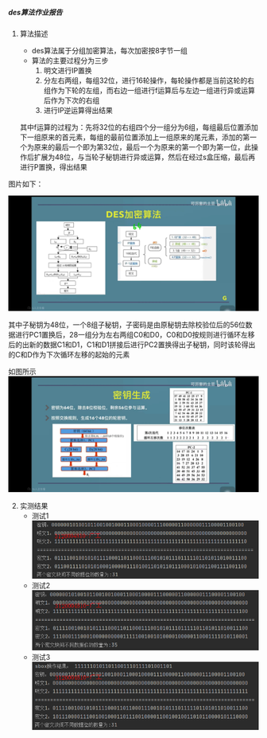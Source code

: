 ##### des算法作业报告
1. 算法描述  
   - des算法属于分组加密算法，每次加密按8字节一组
   - 算法的主要过程分为三步
     1. 明文进行IP置换
     2. 分左右两组，每组32位，进行16轮操作，每轮操作都是当前这轮的右组作为下轮的左组，而右边一组进行f运算后与左边一组进行异或运算后作为下次的右组
     3. 进行IP逆运算得出结果

   
   其中f运算的过程为：先将32位的右组四个分一组分为6组，每组最后位置添加下一组原来的首元素，每组的最前位置添加上一组原来的尾元素，添加的第一个为原来的最后一个即为第32位，最后一个为原来的第一个即为第一位，此操作后扩展为48位，与当轮子秘钥进行异或运算，然后在经过s盒压缩，最后再进行P置换，得出结果
   
图片如下：

   ![](../实验图片/des算法过程.jpg)

   其中子秘钥为48位，一个8组子秘钥，子密码是由原秘钥去除校验位后的56位数据进行PC1置换后，28一组分为左右两组C0和D0，C0和D0按规则进行循环左移后的出新的数据C1和D1，C1和D1拼接后进行PC2置换得出子秘钥，同时该轮得出的C和D作为下次循环左移的起始的元素

如图所示
![](../实验图片/子秘钥生成过程.jpg)

2. 实测结果
    - 测试1![](../实验图片/des测试结果01.png)
    - 测试2![](../实验图片/des测试结果02.png)  
    - 测试3![](../实验图片/des测试结果03.png)